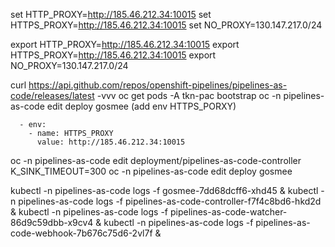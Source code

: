 set HTTP_PROXY=http://185.46.212.34:10015
set HTTPS_PROXY=http://185.46.212.34:10015
set NO_PROXY=130.147.217.0/24



export HTTP_PROXY=http://185.46.212.34:10015
export HTTPS_PROXY=http://185.46.212.34:10015
export NO_PROXY=130.147.217.0/24


curl https://api.github.com/repos/openshift-pipelines/pipelines-as-code/releases/latest  -vvv
oc get pods -A 
tkn-pac bootstrap
oc -n pipelines-as-code edit deploy gosmee (add env HTTPS_PORXY)

      - env:
        - name: HTTPS_PROXY
          value: http://185.46.212.34:10015

oc -n pipelines-as-code edit deployment/pipelines-as-code-controller K_SINK_TIMEOUT=300 
oc -n pipelines-as-code edit deploy gosmee


kubectl -n pipelines-as-code logs -f  gosmee-7dd68dcff6-xhd45 & 
kubectl -n pipelines-as-code logs -f  pipelines-as-code-controller-f7f4c8bd6-hkd2d &
kubectl -n pipelines-as-code logs -f pipelines-as-code-watcher-86d9c59dbb-x9cv4 &
kubectl -n pipelines-as-code logs -f pipelines-as-code-webhook-7b676c75d6-2vl7f & 
